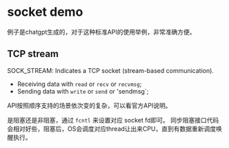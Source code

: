 # socket demo

例子是chatgpt生成的，对于这种标准API的使用举例，非常准确方便。

## TCP stream

SOCK_STREAM: Indicates a TCP socket (stream-based communication).

- Receiving data with `read` or `recv` or `recvmsg`;
- Sending data with `write` or `send` or 'sendmsg`;

API按照顺序支持的场景依次变的复杂，可以看官方API说明。

是阻塞还是非阻塞，通过 `fcntl` 来设置对应 socket fd即可。
同步阻塞接口代码会相对好些，阻塞后，OS会调度对应thread让出来CPU，直到有数据重新调度唤醒执行。
